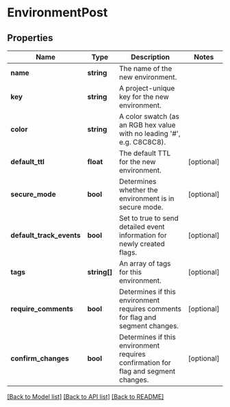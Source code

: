 # EnvironmentPost

## Properties
Name | Type | Description | Notes
------------ | ------------- | ------------- | -------------
**name** | **string** | The name of the new environment. | 
**key** | **string** | A project-unique key for the new environment. | 
**color** | **string** | A color swatch (as an RGB hex value with no leading &#39;#&#39;, e.g. C8C8C8). | 
**default_ttl** | **float** | The default TTL for the new environment. | [optional] 
**secure_mode** | **bool** | Determines whether the environment is in secure mode. | [optional] 
**default_track_events** | **bool** | Set to true to send detailed event information for newly created flags. | [optional] 
**tags** | **string[]** | An array of tags for this environment. | [optional] 
**require_comments** | **bool** | Determines if this environment requires comments for flag and segment changes. | [optional] 
**confirm_changes** | **bool** | Determines if this environment requires confirmation for flag and segment changes. | [optional] 

[[Back to Model list]](../README.md#documentation-for-models) [[Back to API list]](../README.md#documentation-for-api-endpoints) [[Back to README]](../README.md)


